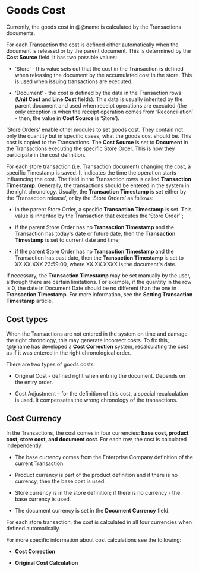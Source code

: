 # Goods Cost

Currently, the goods cost in @@name is calculated by the Transactions documents. 

For each Transaction the cost is defined either automatically when the document is released or by the parent document. This is determined by the <b>Cost Source</b> field. It has two possible values:

- ‘Store’ - this value sets out that the cost in the Transaction is defined when releasing the document by the accumulated cost in the store. This is used when issuing transactions are executed.

- ‘Document’ - the cost is defined by the data in the Transaction rows (<b>Unit Cost</b> and <b>Line Cost</b> fields). This data is usually inherited by the parent document and used when receipt operations are executed (the only exception is when the receipt operation comes from ‘Reconciliation’ - then, the value in <b>Cost Source</b> is ‘Store’).

‘Store Orders’ enable other modules to set goods cost. They contain not only the quantity but in specific cases, what the goods cost should be. This cost is copied to the Transactions. The <b>Cost Source</b> is set to <b>Document</b> in the Transactions executing the specific Store Order. This is how they participate in the cost definition.

For each store transaction (i.e. Transaction document) changing the cost, a specific Timestamp is saved. It indicates the time the operation starts influencing the cost. The field in the Transaction rows is called <b>Transaction Timestamp</b>. Generally, the transactions should be entered in the system in the right chronology. Usually, the <b>Transaction Timestamp</b> is set either by the ‘Transaction release’, or by the ‘Store Orders’ as follows:

- in the parent Store Order, a specific <b>Transaction Timestamp</b> is set. This value is inherited by the Transaction that executes the ‘Store Order’';

- if the parent Store Order has no <b>Transaction Timestamp</b> and the Transaction has today's date or future date, then the <b>Transaction Timestamp</b> is set to current date and time;

- if the parent Store Order has no <b>Transaction Timestamp </b> and the Transaction has past date, then the <b>Transaction Timestamp</b> is set to XX.XX.XXX 23:59:00, where XX.XX.XXXX is the document's date.

If necessary, the <b>Transaction Timestamp</b> may be set manually by the user, although there are certain limitations. For example, if the quantity in the row is 0, the date in  Document Date should be no different than the one in <b>Transaction Timestamp</b>. For more information, see the <b>Setting Transaction Timestamp</b> article.

## Cost types

When the Transactions are not entered in the system on time and damage the right chronology, this may generate incorrect costs. To fix this, @@name has developed a <b>Cost Correction</b> system, recalculating the cost as if it was entered in the right chronological order. 

There are two types of goods costs:

- Original Cost - defined right when entring the document. Depends on the entry order.

- Cost Adjustment – for the definition of this cost, a special recalculation is used. It compensates the wrong chronology of the transactions.

## Cost Currency

In the Transactions, the cost comes in four currencies: <b>base cost, product cost, store cost, and document cost</b>. For each row, the cost is calculated independently. 

- The base currency comes from the Enterprise Company definition of the current Transaction. 

- Product currency is part of the product definition and if there is no currency, then the base cost is used. 

- Store currency is in the store definition; if there is no currency - the base currency is used.

- The document currency is set in the <b>Document Currency</b> field. 

For each store transaction, the cost is calculated in all four currencies when defined automatically.

For more specific information about cost calculations see the following:

- <b>Cost Correction</b>

- <b>Original Cost Calculation</b>

